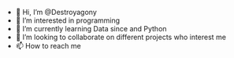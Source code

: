 - 👋 Hi, I’m @Destroyagony
- 👀 I’m interested in programming
- 🌱 I’m currently learning Data since and Python
- 💞️ I’m looking to collaborate on different projects who interest me
- 📫 How to reach me
     <!DOCTYPE html>                   
<html>
   <head>
   <link rel='stylesheet' href='https://cdnjs.cloudflare.com/ajax/libs/font-awesome/4.7.0/css/font-awesome.min.css'>
   </head>
    <body>
    <i class='fa fa-telegram'></i>
</body>
</html>                    


